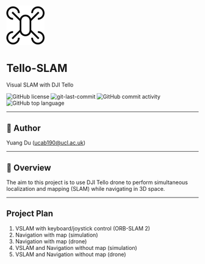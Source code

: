 <img src="https://github.com/alstondu/Tello-SLAM/blob/main/fig/drone-thin.svg" width="100" />

# Tello-SLAM
Visual SLAM with DJI Tello

<div align="left">
<img src="https://img.shields.io/github/license/alstondu/Tello-SLAM ?style=flat-square&color=5D6D7E" alt="GitHub license" />
<img src="https://img.shields.io/github/last-commit/alstondu/Tello-SLAM?style=flat-square&color=5D6D7E" alt="git-last-commit" />
<img src="https://img.shields.io/github/commit-activity/m/alstondu/Tello-SLAM?style=flat-square&color=5D6D7E" alt="GitHub commit activity" />
<img src="https://img.shields.io/github/languages/top/alstondu/Tello-SLAM?style=flat-square&color=5D6D7E" alt="GitHub top language" />
</div>

---
## 🤝 Author
Yuang Du (ucab190@ucl.ac.uk)

---
## 📍 Overview
The aim to this project is to use DJI Tello drone to perform simultaneous localization and mapping (SLAM) while navigating in 3D space.

---
## Project Plan

1.	VSLAM with keyboard/joystick control (ORB-SLAM 2)
2.	Navigation with map (simulation)
3.	Navigation with map (drone)
4.	VSLAM and Navigation without map (simulation)
5.	VSLAM and Navigation without map (drone)
